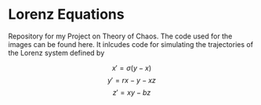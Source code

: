 # Lorenz Equations

Repository for my Project on Theory of Chaos. The code used for the images can be found here. It inlcudes code for simulating the trajectories of the Lorenz system defined by 

$$
x' = \sigma (y-x)
$$
$$
y' = rx - y -xz
$$
$$
z' = xy - bz
$$
